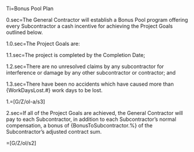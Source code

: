 Ti=Bonus Pool Plan

0.sec=The General Contractor will establish a Bonus Pool program offering every Subcontractor a cash incentive for achieving the Project Goals outlined below.

1.0.sec=The Project Goals are:

1.1.sec=The project is completed by the Completion Date;

1.2.sec=There are no unresolved claims by any subcontractor for interference or damage by any other subcontractor or contractor; and

1.3.sec=There have been no accidents which have caused more than {WorkDaysLost.#} work days to be lost.

1.=[G/Z/ol-a/s3]

2.sec=If all of the Project Goals are achieved, the General Contractor will pay to each Subcontractor, in addition to each Subcontractor’s normal compensation, a bonus of {BonusToSubcontractor.%} of the Subcontractor’s adjusted contract sum.

=[G/Z/ol/s2]
